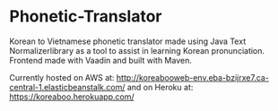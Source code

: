 # Phonetic-Translator

Korean to Vietnamese phonetic translator made using Java Text Normalizerlibrary as a tool to assist in learning Korean pronunciation. Frontend made with Vaadin and built with Maven.

Currently hosted on AWS at: http://koreabooweb-env.eba-bzijrxe7.ca-central-1.elasticbeanstalk.com/
and on Heroku at: https://koreaboo.herokuapp.com/
